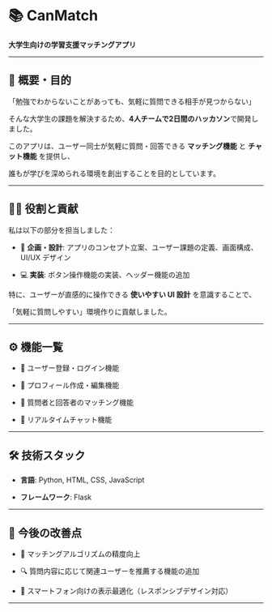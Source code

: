 # 📚 CanMatch

**大学生向けの学習支援マッチングアプリ**

---

## 🎯 概要・目的

「勉強でわからないことがあっても、気軽に質問できる相手が見つからない」  

そんな大学生の課題を解決するため、**4人チームで2日間のハッカソン**で開発しました。  

このアプリは、ユーザー同士が気軽に質問・回答できる **マッチング機能** と **チャット機能** を提供し、  

誰もが学びを深められる環境を創出することを目的としています。  

---

## 👨‍💻 役割と貢献

私は以下の部分を担当しました：

- 📝 **企画・設計**: アプリのコンセプト立案、ユーザー課題の定義、画面構成、UI/UX デザイン  

- 💻 **実装**: ボタン操作機能の実装、ヘッダー機能の追加  

特に、ユーザーが直感的に操作できる **使いやすい UI 設計** を意識することで、  

「気軽に質問しやすい」環境作りに貢献しました。  

---

## ⚙️ 機能一覧

- 👤 ユーザー登録・ログイン機能  

- 📝 プロフィール作成・編集機能  

- 🔗 質問者と回答者のマッチング機能  

- 💬 リアルタイムチャット機能  

---

## 🛠️ 技術スタック

- **言語**: Python, HTML, CSS, JavaScript  

- **フレームワーク**: Flask  

---

## 🚀 今後の改善点

- 🎯 マッチングアルゴリズムの精度向上  

- 🔍 質問内容に応じて関連ユーザーを推薦する機能の追加  

- 📱 スマートフォン向けの表示最適化（レスポンシブデザイン対応）  

---
 

